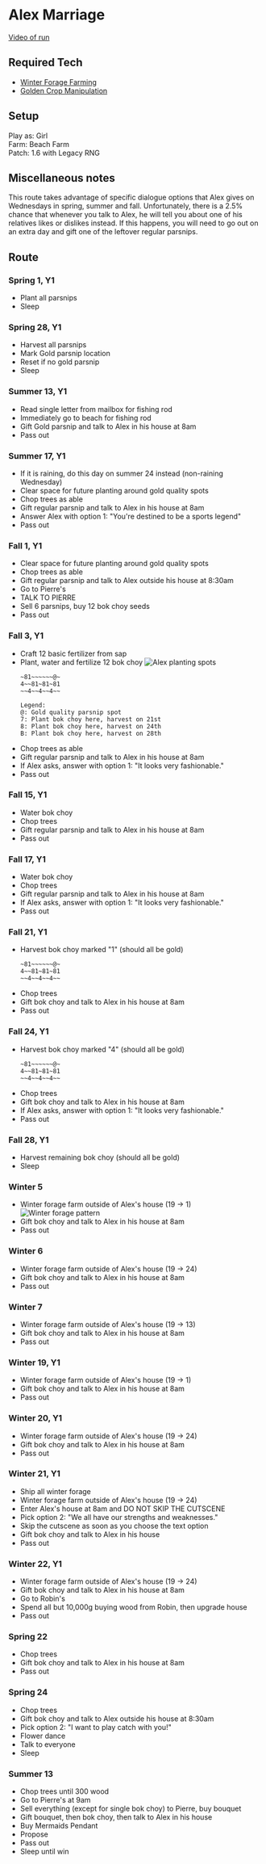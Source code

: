 # Alex Marriage 

[Video of run](https://youtu.be/E7758iuytcg)

## Required Tech
- [Winter Forage Farming](../../tech/winter_forage_farming.md)
- [Golden Crop Manipulation](../../tech/golden_crop_manipulation.md)

## Setup

Play as: Girl  
Farm: Beach Farm  
Patch: 1.6 with Legacy RNG

## Miscellaneous notes

This route takes advantage of specific dialogue options that Alex gives on Wednesdays in spring, summer and fall. Unfortunately, there is a 2.5% chance that whenever you talk to Alex, he will tell you about one of his relatives likes or dislikes instead. If this happens, you will need to go out on an extra day and gift one of the leftover regular parsnips.

## Route

### Spring 1, Y1
- Plant all parsnips
- Sleep

### Spring 28, Y1
- Harvest all parsnips
- Mark Gold parsnip location
- Reset if no gold parsnip
- Sleep

### Summer 13, Y1
- Read single letter from mailbox for fishing rod
- Immediately go to beach for fishing rod
- Gift Gold parsnip and talk to Alex in his house at 8am
- Pass out

### Summer 17, Y1
- If it is raining, do this day on summer 24 instead (non-raining Wednesday)
- Clear space for future planting around gold quality spots
- Chop trees as able
- Gift regular parsnip and talk to Alex in his house at 8am
- Answer Alex with option 1: "You're destined to be a sports legend"
- Pass out

### Fall 1, Y1
- Clear space for future planting around gold quality spots
- Chop trees as able
- Gift regular parsnip and talk to Alex outside his house at 8:30am
- Go to Pierre's
- TALK TO PIERRE
- Sell 6 parsnips, buy 12 bok choy seeds
- Pass out

### Fall 3, Y1
- Craft 12 basic fertilizer from sap
- Plant, water and fertilize 12 bok choy
  ![Alex planting spots](../../img/alex_crop_manip.png)
  ```
  ~81~~~~~~@~
  4~~81~81~81
  ~~4~~4~~4~~
  
  Legend:
  @: Gold quality parsnip spot  
  7: Plant bok choy here, harvest on 21st
  8: Plant bok choy here, harvest on 24th  
  B: Plant bok choy here, harvest on 28th
  ```
- Chop trees as able
- Gift regular parsnip and talk to Alex in his house at 8am
- If Alex asks, answer with option 1: "It looks very fashionable."
- Pass out

### Fall 15, Y1
- Water bok choy
- Chop trees
- Gift regular parsnip and talk to Alex in his house at 8am
- Pass out

### Fall 17, Y1
- Water bok choy
- Chop trees
- Gift regular parsnip and talk to Alex in his house at 8am
- If Alex asks, answer with option 1: "It looks very fashionable."
- Pass out

### Fall 21, Y1
- Harvest bok choy marked "1" (should all be gold)
  ```
  ~81~~~~~~@~
  4~~81~81~81
  ~~4~~4~~4~~
  ```
- Chop trees
- Gift bok choy and talk to Alex in his house at 8am
- Pass out

### Fall 24, Y1
- Harvest bok choy marked "4" (should all be gold)
  ```
  ~81~~~~~~@~
  4~~81~81~81
  ~~4~~4~~4~~
  ```
- Chop trees
- Gift bok choy and talk to Alex in his house at 8am
- If Alex asks, answer with option 1: "It looks very fashionable."
- Pass out

### Fall 28, Y1
- Harvest remaining bok choy (should all be gold)
- Sleep

### Winter 5
- Winter forage farm outside of Alex's house (19 -> 1)
  ![Winter forage pattern](../../img/alex_winter_forage.png)
- Gift bok choy and talk to Alex in his house at 8am
- Pass out

### Winter 6
- Winter forage farm outside of Alex's house (19 -> 24)
- Gift bok choy and talk to Alex in his house at 8am
- Pass out

### Winter 7
- Winter forage farm outside of Alex's house (19 -> 13)
- Gift bok choy and talk to Alex in his house at 8am
- Pass out

### Winter 19, Y1
- Winter forage farm outside of Alex's house (19 -> 1)
- Gift bok choy and talk to Alex in his house at 8am
- Pass out

### Winter 20, Y1
- Winter forage farm outside of Alex's house (19 -> 24)
- Gift bok choy and talk to Alex in his house at 8am
- Pass out

### Winter 21, Y1
- Ship all winter forage
- Winter forage farm outside of Alex's house (19 -> 24)
- Enter Alex's house at 8am and DO NOT SKIP THE CUTSCENE
- Pick option 2: "We all have our strengths and weaknesses."
- Skip the cutscene as soon as you choose the text option
- Gift bok choy and talk to Alex in his house
- Pass out

### Winter 22, Y1
- Winter forage farm outside of Alex's house (19 -> 24)
- Gift bok choy and talk to Alex in his house at 8am
- Go to Robin's
- Spend all but 10,000g buying wood from Robin, then upgrade house
- Pass out

### Spring 22
- Chop trees
- Gift bok choy and talk to Alex in his house at 8am
- Pass out

### Spring 24
- Chop trees
- Gift bok choy and talk to Alex outside his house at 8:30am
- Pick option 2: "I want to play catch with you!"
- Flower dance
- Talk to everyone
- Sleep

### Summer 13
- Chop trees until 300 wood
- Go to Pierre's at 9am
- Sell everything (except for single bok choy) to Pierre, buy bouquet
- Gift bouquet, then bok choy, then talk to Alex in his house
- Buy Mermaids Pendant
- Propose
- Pass out
- Sleep until win
